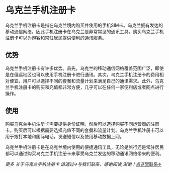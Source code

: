 # 乌克兰手机注册卡

乌克兰手机注册卡是指在乌克兰境内购买并使用的手机SIM卡。乌克兰拥有发达的移动通信网络，因此手机注册卡在乌克兰是非常常见的通讯工具。购买乌克兰手机注册卡可以为游客和常驻居民提供便利的通讯服务。

## 优势

乌克兰手机注册卡有许多优势。首先，乌克兰的移动通信网络覆盖范围广泛，即使是在偏远地区也可以使用手机注册卡进行通讯。其次，乌克兰手机注册卡的费用相对便宜，用户可以选择不同的套餐和流量计划来满足自己的通讯需求。此外，乌克兰手机注册卡的购买和充值都非常方便，几乎可以在任何一家便利店或者网点进行操作。

## 使用

购买乌克兰手机注册卡需要提供身份证明，然后可以选择购买不同运营商的注册卡。购买后可以根据需要选择充值不同的套餐和流量计划。乌克兰手机注册卡可以用于拨打本地和国际电话，发送短信以及使用移动数据上网。

乌克兰手机注册卡是在乌克兰境内使用的便捷通讯工具，无论是旅行还是常驻居民都可以通过购买乌克兰手机注册卡来享受乌克兰发达的移动通讯网络带来的便利。

*更多 关于乌克兰手机注册卡 请通过✈与我们联系，感谢阅读,谢谢！*[点这里联系✈](https://1.k02.cc)